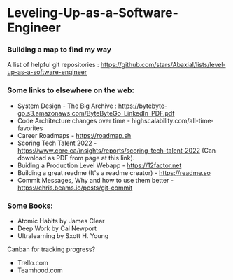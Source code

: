 # Leveling-Up-as-a-Software-Engineer
### Building a map to find my way
A list of helpful git repositories : https://github.com/stars/Abaxial/lists/level-up-as-a-software-engineer

### Some links to elsewhere on the web:
- System Design - The Big Archive : https://bytebyte-go.s3.amazonaws.com/ByteByteGo_LinkedIn_PDF.pdf
- Code Architecture changes over time - highscalability.com/all-time-favorites
- Career Roadmaps - https://roadmap.sh
- Scoring Tech Talent 2022 - https://www.cbre.ca/insights/reports/scoring-tech-talent-2022 (Can download as PDF from page at this link).
- Buiding a Production Level Webapp - https://12factor.net
- Building a great readme (It's a readme creator) - https://readme.so
- Commit Messages, Why and how to use them better - https://chris.beams.io/posts/git-commit

### Some Books:
- Atomic Habits by James Clear
- Deep Work by Cal Newport
- Ultralearning by Sxott H. Young

Canban for tracking progress?
- Trello.com
- Teamhood.com
